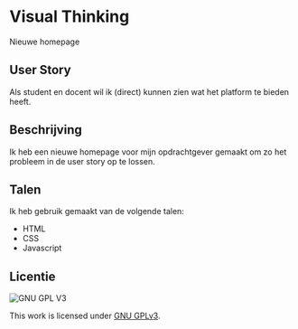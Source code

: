 # Visual Thinking
Nieuwe homepage

## User Story
Als student en docent wil ik (direct) kunnen zien wat het platform te bieden heeft.

## Beschrijving
Ik heb een nieuwe homepage voor mijn opdrachtgever gemaakt om zo het probleem in de user story op te lossen.

## Talen
Ik heb gebruik gemaakt van de volgende talen:

* HTML
* CSS
* Javascript

## Licentie

![GNU GPL V3](https://www.gnu.org/graphics/gplv3-127x51.png)

This work is licensed under [GNU GPLv3](./LICENSE).
